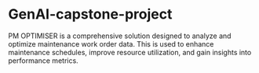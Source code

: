 # GenAI-capstone-project
PM OPTIMISER is a comprehensive solution designed to analyze and optimize maintenance work order data. This is used to enhance maintenance schedules, improve resource utilization, and gain insights into performance metrics.
